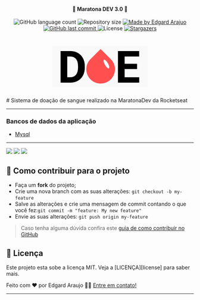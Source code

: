 
<h4 align="center"> 
	🚀 Maratona DEV 3.0 🚀
</h4>
<p align="center">

  <img alt="GitHub language count" src="https://img.shields.io/github/languages/count/Gardium/MaratonaDEV-DOE">

  <img alt="Repository size" src="https://img.shields.io/github/repo-size/Gardium/MaratonaDEV-DOE">
	
  <a href="https://www.linkedin.com/in/edgard-araujo-3a6950151">
    <img alt="Made by Edgard Arajuo" src="https://img.shields.io/badge/made%20by-Edgard Araujo-blue">
  </a>

  <a href="https://github.com/Gardium/MaratonaDEV-DOE/commits/master">
    <img alt="GitHub last commit" src="https://img.shields.io/github/last-commit/Gardium/MaratonaDEV-DOE?color=blue">
  </a>

  <img alt="License" src="https://img.shields.io/badge/license-MIT-brightgreen?color=blue">

  <a href="https://github.com/Gardium/MaratonaDEV-DOE/stargazers">
    <img alt="Stargazers" src="https://img.shields.io/github/stars/Gardium/MaratonaDEV-DOE?style=social">
  </a>
  


<h1 align="center">
<img src="https://raw.githubusercontent.com/MicaelliMedeiros/Doe/master/public/logo.png">
</h1>
# Sistema de doação de sangue realizado na MaratonaDev da Rocketseat

---




### Bancos de dados da aplicação
- [Mysql](https://github.com/mysql/mysql)

---

<img src="https://user-images.githubusercontent.com/54600663/74799192-a0930c00-52ae-11ea-82ac-9c21ef064833.png">
<img src="https://user-images.githubusercontent.com/54600663/74799190-9f61df00-52ae-11ea-8390-02c9630b8b5d.png">
<img src="https://user-images.githubusercontent.com/54600663/74799191-9ffa7580-52ae-11ea-8654-d0a5bb59c6a2.png">



## 🤔 Como contribuir para o projeto

- Faça um **fork** do projeto;
- Crie uma nova branch com as suas alterações: `git checkout -b my-feature`
- Salve as alterações e crie uma mensagem de commit contando o que você fez:`git commit -m "feature: My new feature"`
- Envie as suas alterações: `git push origin my-feature`

> Caso tenha alguma dúvida confira este [guia de como contribuir no GitHub](https://github.com/firstcontributions/first-contributions)

## :memo: Licença

Este projeto esta sobe a licença MIT. Veja a [LICENÇA][license] para saber mais.

Feito com ❤️ por Edgard Araujo 👋🏽 [Entre em contato!](https://www.linkedin.com/in/edgard-araujo-3a6950151/)

---


